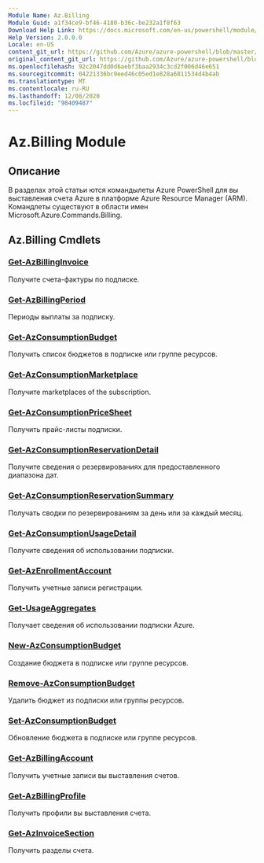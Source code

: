 ```yaml
---
Module Name: Az.Billing
Module Guid: a1f34ce9-bf46-4180-b36c-be232a1f8f63
Download Help Link: https://docs.microsoft.com/en-us/powershell/module/az.billing
Help Version: 2.0.0.0
Locale: en-US
content_git_url: https://github.com/Azure/azure-powershell/blob/master/src/Billing/Billing/help/Az.Billing.md
original_content_git_url: https://github.com/Azure/azure-powershell/blob/master/src/Billing/Billing/help/Az.Billing.md
ms.openlocfilehash: 92c2047dd0d6aebf3baa2934c3cd2f006d46e651
ms.sourcegitcommit: 04221336bc9eed46c05ed1e828a6811534d4b4ab
ms.translationtype: MT
ms.contentlocale: ru-RU
ms.lasthandoff: 12/08/2020
ms.locfileid: "98409487"
---
```

# Az.Billing Module
## Описание
В разделах этой статьи ются командылеты Azure PowerShell для вы выставления счета Azure в платформе Azure Resource Manager (ARM). Командлеты существуют в области имен Microsoft.Azure.Commands.Billing.

## Az.Billing Cmdlets
### [Get-AzBillingInvoice](Get-AzBillingInvoice.md)
Получите счета-фактуры по подписке.

### [Get-AzBillingPeriod](Get-AzBillingPeriod.md)
Периоды выплаты за подписку.

### [Get-AzConsumptionBudget](Get-AzConsumptionBudget.md)
Получить список бюджетов в подписке или группе ресурсов.

### [Get-AzConsumptionMarketplace](Get-AzConsumptionMarketplace.md)
Получите marketplaces of the subscription.

### [Get-AzConsumptionPriceSheet](Get-AzConsumptionPriceSheet.md)
Получить прайс-листы подписки.

### [Get-AzConsumptionReservationDetail](Get-AzConsumptionReservationDetail.md)
Получите сведения о резервированиях для предоставленного диапазона дат.

### [Get-AzConsumptionReservationSummary](Get-AzConsumptionReservationSummary.md)
Получать сводки по резервированиям за день или за каждый месяц.

### [Get-AzConsumptionUsageDetail](Get-AzConsumptionUsageDetail.md)
Получите сведения об использовании подписки.

### [Get-AzEnrollmentAccount](Get-AzEnrollmentAccount.md)
Получить учетные записи регистрации.

### [Get-UsageAggregates](Get-UsageAggregates.md)
Получает сведения об использовании подписки Azure.

### [New-AzConsumptionBudget](New-AzConsumptionBudget.md)
Создание бюджета в подписке или группе ресурсов.

### [Remove-AzConsumptionBudget](Remove-AzConsumptionBudget.md)
Удалить бюджет из подписки или группы ресурсов.

### [Set-AzConsumptionBudget](Set-AzConsumptionBudget.md)
Обновление бюджета в подписке или группе ресурсов.

### [Get-AzBillingAccount](Get-AzBillingAccount.md)
Получить учетные записи вы выставления счетов.

### [Get-AzBillingProfile](Get-AzBillingProfile.md)
Получить профили вы выставления счета.

### [Get-AzInvoiceSection](Get-AzInvoiceSection.md)
Получить разделы счета.

